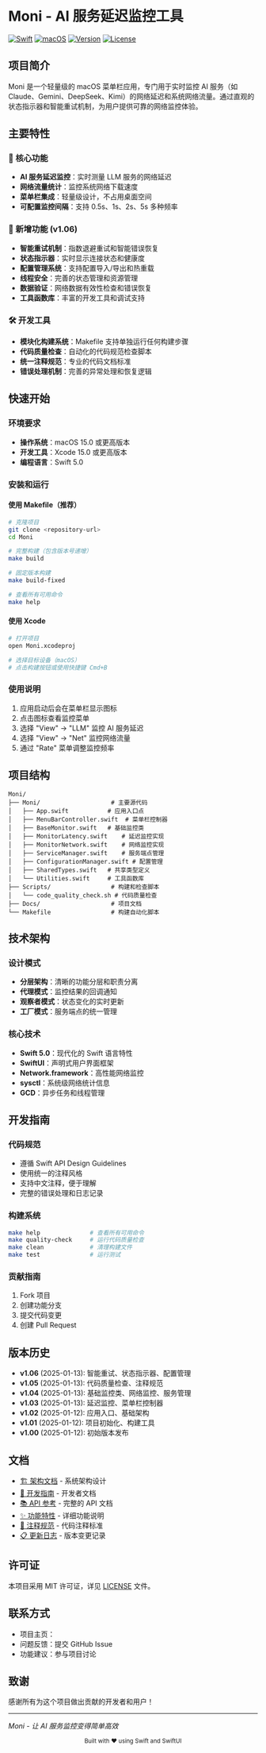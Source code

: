 # Moni - AI 服务延迟监控工具

[![Swift](https://img.shields.io/badge/Swift-5.0+-orange.svg)](https://swift.org)
[![macOS](https://img.shields.io/badge/macOS-15.0+-blue.svg)](https://developer.apple.com/macos/)
[![Version](https://img.shields.io/badge/Version-1.06-green.svg)](https://github.com/your-repo/moni)
[![License](https://img.shields.io/badge/License-MIT-yellow.svg)](LICENSE)

## 项目简介

Moni 是一个轻量级的 macOS 菜单栏应用，专门用于实时监控 AI 服务（如 Claude、Gemini、DeepSeek、Kimi）的网络延迟和系统网络流量。通过直观的状态指示器和智能重试机制，为用户提供可靠的网络监控体验。

## 主要特性

### 🚀 核心功能
- **AI 服务延迟监控**：实时测量 LLM 服务的网络延迟
- **网络流量统计**：监控系统网络下载速度
- **菜单栏集成**：轻量级设计，不占用桌面空间
- **可配置监控间隔**：支持 0.5s、1s、2s、5s 多种频率

### 🎯 新增功能 (v1.06)
- **智能重试机制**：指数退避重试和智能错误恢复
- **状态指示器**：实时显示连接状态和健康度
- **配置管理系统**：支持配置导入/导出和热重载
- **线程安全**：完善的状态管理和资源管理
- **数据验证**：网络数据有效性检查和错误恢复
- **工具函数库**：丰富的开发工具和调试支持

### 🛠️ 开发工具
- **模块化构建系统**：Makefile 支持单独运行任何构建步骤
- **代码质量检查**：自动化的代码规范检查脚本
- **统一注释规范**：专业的代码文档标准
- **错误处理机制**：完善的异常处理和恢复逻辑

## 快速开始

### 环境要求
- **操作系统**：macOS 15.0 或更高版本
- **开发工具**：Xcode 15.0 或更高版本
- **编程语言**：Swift 5.0

### 安装和运行

#### 使用 Makefile（推荐）
```bash
# 克隆项目
git clone <repository-url>
cd Moni

# 完整构建（包含版本号递增）
make build

# 固定版本构建
make build-fixed

# 查看所有可用命令
make help
```

#### 使用 Xcode
```bash
# 打开项目
open Moni.xcodeproj

# 选择目标设备（macOS）
# 点击构建按钮或使用快捷键 Cmd+B
```

### 使用说明
1. 应用启动后会在菜单栏显示图标
2. 点击图标查看监控菜单
3. 选择 "View" → "LLM" 监控 AI 服务延迟
4. 选择 "View" → "Net" 监控网络流量
5. 通过 "Rate" 菜单调整监控频率

## 项目结构

```
Moni/
├── Moni/                    # 主要源代码
│   ├── App.swift           # 应用入口点
│   ├── MenuBarController.swift  # 菜单栏控制器
│   ├── BaseMonitor.swift   # 基础监控类
│   ├── MonitorLatency.swift    # 延迟监控实现
│   ├── MonitorNetwork.swift    # 网络监控实现
│   ├── ServiceManager.swift    # 服务端点管理
│   ├── ConfigurationManager.swift # 配置管理
│   ├── SharedTypes.swift   # 共享类型定义
│   └── Utilities.swift     # 工具函数库
├── Scripts/                 # 构建和检查脚本
│   └── code_quality_check.sh # 代码质量检查
├── Docs/                    # 项目文档
└── Makefile                 # 构建自动化脚本
```

## 技术架构

### 设计模式
- **分层架构**：清晰的功能分层和职责分离
- **代理模式**：监控结果的回调通知
- **观察者模式**：状态变化的实时更新
- **工厂模式**：服务端点的统一管理

### 核心技术
- **Swift 5.0**：现代化的 Swift 语言特性
- **SwiftUI**：声明式用户界面框架
- **Network.framework**：高性能网络监控
- **sysctl**：系统级网络统计信息
- **GCD**：异步任务和线程管理

## 开发指南

### 代码规范
- 遵循 Swift API Design Guidelines
- 使用统一的注释风格
- 支持中文注释，便于理解
- 完整的错误处理和日志记录

### 构建系统
```bash
make help              # 查看所有可用命令
make quality-check     # 运行代码质量检查
make clean             # 清理构建文件
make test              # 运行测试
```

### 贡献指南
1. Fork 项目
2. 创建功能分支
3. 提交代码变更
4. 创建 Pull Request

## 版本历史

- **v1.06** (2025-01-13): 智能重试、状态指示器、配置管理
- **v1.05** (2025-01-13): 代码质量检查、注释规范
- **v1.04** (2025-01-13): 基础监控类、网络监控、服务管理
- **v1.03** (2025-01-13): 延迟监控、菜单栏控制器
- **v1.02** (2025-01-12): 应用入口、基础架构
- **v1.01** (2025-01-12): 项目初始化、构建工具
- **v1.00** (2025-01-12): 初始版本发布

## 文档

- [🏗️ 架构文档](Docs/ARCHITECTURE.md) - 系统架构设计
- [🔧 开发指南](Docs/DEVELOPMENT.md) - 开发者文档
- [📚 API 参考](Docs/API_REFERENCE.md) - 完整的 API 文档
- [✨ 功能特性](Docs/FEATURES.md) - 详细功能说明
- [📝 注释规范](Docs/COMMENT_STANDARDS.md) - 代码注释标准
- [📋 更新日志](Docs/CHANGELOG.md) - 版本变更记录

## 许可证

本项目采用 MIT 许可证，详见 [LICENSE](LICENSE) 文件。

## 联系方式

- 项目主页：<repository-url>
- 问题反馈：提交 GitHub Issue
- 功能建议：参与项目讨论

## 致谢

感谢所有为这个项目做出贡献的开发者和用户！

---

*Moni - 让 AI 服务监控变得简单高效*

<div align="center">
  <sub>Built with ❤️ using Swift and SwiftUI</sub>
</div>
